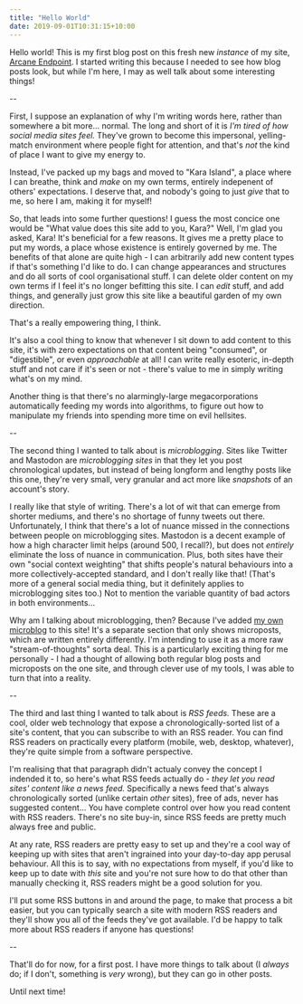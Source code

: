 ```yaml
---
title: "Hello World"
date: 2019-09-01T10:31:15+10:00
---
```


Hello world! This is my first blog post on this fresh new _instance_ of my site, [Arcane Endpoint](/). I started writing this because I needed to see how blog posts look, but while I'm here, I may as well talk about some interesting things!
<!--more-->
--

First, I suppose an explanation of why I'm writing words here, rather than somewhere a bit more... normal. The long and short of it is _I'm tired of how social media sites feel._ They've grown to become this impersonal, yelling-match environment where people fight for attention, and that's _not_ the kind of place I want to give my energy to.

Instead, I've packed up my bags and moved to "Kara Island", a place where I can breathe, think and _make_ on my own terms, entirely indepenent of others' expectations. I deserve that, and nobody's going to just _give_ that to me, so here I am, making it for myself!

So, that leads into some further questions! I guess the most concice one would be "What value does this site add to you, Kara?" Well, I'm glad you asked, Kara! It's beneficial for a few reasons. It gives me a pretty place to put my words, a place whose existence is entirely governed by me. The benefits of that alone are quite high - I can arbitrarily add new content types if that's something I'd like to do. I can change appearances and structures and do all sorts of cool organisational stuff. I can delete older content on my own terms if I feel it's no longer befitting this site. I can _edit_ stuff, and add things, and generally just grow this site like a beautiful garden of my own direction.

That's a really empowering thing, I think.

It's also a cool thing to know that whenever I sit down to add content to this site, it's with zero expectations on that content being "consumed", or "digestible", or even _approachable_ at all! I can write really esoteric, in-depth stuff and not care if it's seen or not - there's value to me in simply writing what's on my mind.

Another thing is that there's no alarmingly-large megacorporations automatically feeding my words into algorithms, to figure out how to manipulate my friends into spending more time on evil hellsites.

--

The second thing I wanted to talk about is _microblogging_. Sites like Twitter and Mastodon are _microblogging sites_ in that they let you post chronological updates, but instead of being longform and lengthy posts like this one, they're very small, very granular and act more like _snapshots_ of an account's story.

I really like that style of writing. There's a lot of wit that can emerge from shorter mediums, and there's no shortage of funny tweets out there. Unfortunately, I think that there's a lot of nuance missed in the connections between people on microblogging sites. Mastodon is a decent example of how a high character limit helps (around 500, I recall?), but does not _entirely_ eliminate the loss of nuance in communication. Plus, both sites have their own "social context weighting" that shifts people's natural behaviours into a more collectively-accepted standard, and I don't really like that! (That's more of a general social media thing, but it definitely applies to microblogging sites too.) Not to mention the variable quantity of bad actors in both environments...

Why am I talking about microblogging, then? Because I've added [my own microblog](/micropost) to this site! It's a separate section that only shows microposts, which are written entirely differently. I'm intending to use it as a more raw "stream-of-thoughts" sorta deal. This is a particularly exciting thing for me personally - I had a thought of allowing both regular blog posts and microposts on the one site, and through clever use of my tools, I was able to turn that into a reality.

--

The third and last thing I wanted to talk about is _RSS feeds._ These are a cool, older web technology that expose a chronologically-sorted list of a site's content, that you can subscribe to with an RSS reader. You can find RSS readers on practically every platform (mobile, web, desktop, whatever), they're quite simple from a software perspective.

I'm realising that that paragraph didn't actualy convey the concept I indended it to, so here's what RSS feeds actually do - _they let you read sites' content like a news feed._ Specifically a news feed that's always chronologically sorted (unlike certain _other_ sites), free of ads, never has suggested content... You have complete control over how you read content with RSS readers. There's no site buy-in, since RSS feeds are pretty much always free and public.

At any rate, RSS readers are pretty easy to set up and they're a cool way of keeping up with sites that aren't ingrained into your day-to-day app perusal behaviour. All this is to say, with no expectations from myself, if you'd like to keep up to date with _this_ site and you're not sure how to do that other than manually checking it, RSS readers might be a good solution for you.

I'll put some RSS buttons in and around the page, to make that process a bit easier, but you can typically search a site with modern RSS readers and they'll show you all of the feeds they've got available. I'd be happy to talk more about RSS readers if anyone has questions!

--

That'll do for now, for a first post. I have more things to talk about (I _always_ do; if I don't, something is _very_ wrong), but they can go in other posts.

Until next time!